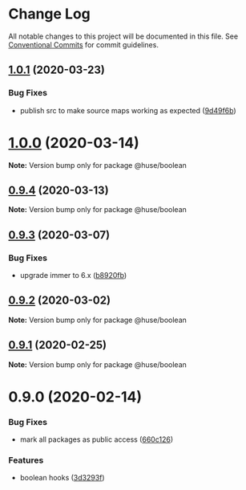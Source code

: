 # Change Log

All notable changes to this project will be documented in this file.
See [Conventional Commits](https://conventionalcommits.org) for commit guidelines.

## [1.0.1](https://github.com/ecomfe/react-hooks/compare/@huse/boolean@0.9.3...@huse/boolean@1.0.1) (2020-03-23)


### Bug Fixes

* publish src to make source maps working as expected ([9d49f6b](https://github.com/ecomfe/react-hooks/commit/9d49f6b294a445c302f05da958c6e427e7eae669))





# [1.0.0](https://github.com/ecomfe/react-hooks/compare/@huse/boolean@0.9.3...@huse/boolean@1.0.0) (2020-03-14)

**Note:** Version bump only for package @huse/boolean





## [0.9.4](https://github.com/ecomfe/react-hooks/compare/@huse/boolean@0.9.3...@huse/boolean@0.9.4) (2020-03-13)

**Note:** Version bump only for package @huse/boolean





## [0.9.3](https://github.com/ecomfe/react-hooks/compare/@huse/boolean@0.9.2...@huse/boolean@0.9.3) (2020-03-07)


### Bug Fixes

* upgrade immer to 6.x ([b8920fb](https://github.com/ecomfe/react-hooks/commit/b8920fb67a14bd111b543efdcd58b67b8277ba46))





## [0.9.2](https://github.com/ecomfe/react-hooks/compare/@huse/boolean@0.9.1...@huse/boolean@0.9.2) (2020-03-02)

**Note:** Version bump only for package @huse/boolean





## [0.9.1](https://github.com/ecomfe/react-hooks/compare/@huse/boolean@0.9.0...@huse/boolean@0.9.1) (2020-02-25)

**Note:** Version bump only for package @huse/boolean





# 0.9.0 (2020-02-14)


### Bug Fixes

* mark all packages as public access ([660c126](https://github.com/ecomfe/react-hooks/commit/660c1265ee27cb0de0e7b456904a22f4370002d0))


### Features

* boolean hooks ([3d3293f](https://github.com/ecomfe/react-hooks/commit/3d3293f4d4b431537e92011479cd51b6420805d6))
